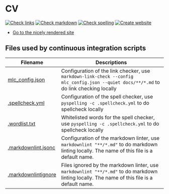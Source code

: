 # CV

<!-- markdownlint-disable MD013 --><!-- Badges cannot be split up over lines, hence will break 80 characters per line -->

[![Check links](https://github.com/richelbilderbeek/cv/actions/workflows/check_links.yaml/badge.svg?branch=main)](https://github.com/richelbilderbeek/cv/actions/workflows/check_links.yaml)
[![Check markdown](https://github.com/richelbilderbeek/cv/actions/workflows/check_markdown.yaml/badge.svg?branch=main)](https://github.com/richelbilderbeek/cv/actions/workflows/check_markdown.yaml)
[![Check spelling](https://github.com/richelbilderbeek/cv/actions/workflows/check_spelling.yaml/badge.svg?branch=main)](https://github.com/richelbilderbeek/cv/actions/workflows/check_spelling.yaml)
[![Create website](https://github.com/richelbilderbeek/cv/actions/workflows/create_website.yaml/badge.svg?branch=main)](https://github.com/richelbilderbeek/cv/actions/workflows/create_website.yaml)

<!-- markdownlint-enable MD013 -->

- [Go to the nicely rendered site](https://richelbilderbeek.github.io/cv/)

## Files used by continuous integration scripts

<!-- markdownlint-disable MD013 --><!-- Tables cannot be split up over lines, hence will break 80 characters per line -->

Filename                              |Descriptions
--------------------------------------|--------------------------------------------------------------------------------------------------------------------------------------
[mlc_config.json](mlc_config.json)    |Configuration of the link checker, use `markdown-link-check --config mlc_config.json --quiet docs/**/*.md` to do link checking locally
[.spellcheck.yml](.spellcheck.yml)    |Configuration of the spell checker, use `pyspelling -c .spellcheck.yml` to do spellcheck locally
[.wordlist.txt](.wordlist.txt)        |Whitelisted words for the spell checker, use `pyspelling -c .spellcheck.yml` to do spellcheck locally
[.markdownlint.jsonc](.markdownlint.jsonc)|Configuration of the markdown linter, use `markdownlint "**/*.md"` to do markdown linting locally. The name of this file is a default name.
[.markdownlintignore](.markdownlintignore)|Files ignored by the markdown linter, use `markdownlint "**/*.md"` to do markdown linting locally. The name of this file is a default name.

<!-- markdownlint-enable MD013 -->

